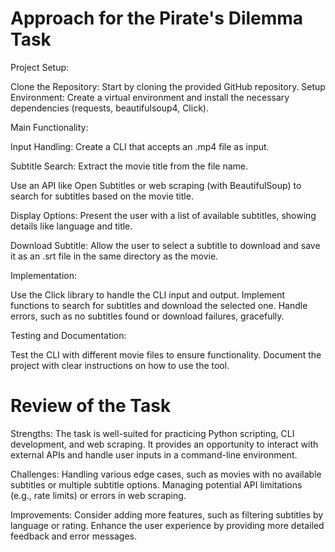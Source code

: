 # Approach for the Pirate's Dilemma Task

Project Setup:

Clone the Repository: Start by cloning the provided GitHub repository.
Setup Environment: Create a virtual environment and install the necessary dependencies (requests, beautifulsoup4, Click).

Main Functionality:

Input Handling: Create a CLI that accepts an .mp4 file as input.

Subtitle Search:
Extract the movie title from the file name.

Use an API like Open Subtitles or web scraping (with BeautifulSoup) to search for subtitles based on the movie title.

Display Options: Present the user with a list of available subtitles, showing details like language and title.

Download Subtitle: Allow the user to select a subtitle to download and save it as an .srt file in the same directory as the movie.

Implementation:

Use the Click library to handle the CLI input and output.
Implement functions to search for subtitles and download the selected one.
Handle errors, such as no subtitles found or download failures, gracefully.

Testing and Documentation:

Test the CLI with different movie files to ensure functionality.
Document the project with clear instructions on how to use the tool.

# Review of the Task

Strengths:
The task is well-suited for practicing Python scripting, CLI development, and web scraping.
It provides an opportunity to interact with external APIs and handle user inputs in a command-line environment.

Challenges:
Handling various edge cases, such as movies with no available subtitles or multiple subtitle options.
Managing potential API limitations (e.g., rate limits) or errors in web scraping.

Improvements:
Consider adding more features, such as filtering subtitles by language or rating.
Enhance the user experience by providing more detailed feedback and error messages.
